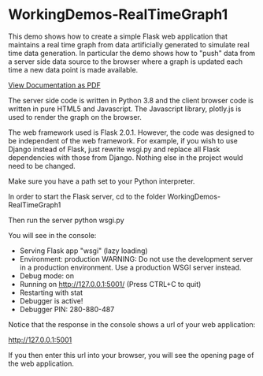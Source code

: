 # WorkingDemos-RealTimeGraph1

This demo shows how to create a simple Flask web application that maintains a real time graph from data artificially generated to simulate real time data generation.  In particular the demo shows how to "push" data from a server side data source to the browser where a graph is updated each time a new data point is made available.  

<a href="https://github.com/guiderae/WorkingDemos-RealTimeGraph1/blob/master/docs/PlotRealTimeData.pdf">View Documentation as PDF</a>

The server side code is written in Python 3.8 and the client browser code is written in pure HTML5 and Javascript.  The Javascript library, plotly.js is used to render the graph on the browser.

The web framework used is Flask 2.0.1.  However, the code was designed to be independent of the web framework.  For example, if you wish to use Django instead of Flask, just rewrite wsgi.py and replace all Flask dependencies with those from Django.  Nothing else in the project would need to be changed.

Make sure you have a path set to your Python interpreter.

In order to start the Flask server, cd to the folder WorkingDemos-RealTimeGraph1

Then run the server
  python wsgi.py
  
You will see in the console:

* Serving Flask app "wsgi" (lazy loading)
 * Environment: production
   WARNING: Do not use the development server in a production environment.
   Use a production WSGI server instead.
 * Debug mode: on
 * Running on http://127.0.0.1:5001/ (Press CTRL+C to quit)
 * Restarting with stat
 * Debugger is active!
 * Debugger PIN: 280-880-487

Notice that the response in the console shows a url of your web application:

http://127.0.0.1:5001

If you then enter this url into your browser, you will see the opening page of the web application.
